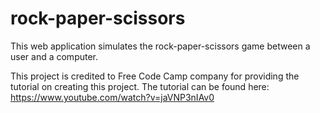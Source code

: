 # rock-paper-scissors
This web application simulates the rock-paper-scissors game between a user and a computer.

This project is credited to Free Code Camp company for providing the tutorial on creating this project. The tutorial can be found here: https://www.youtube.com/watch?v=jaVNP3nIAv0
